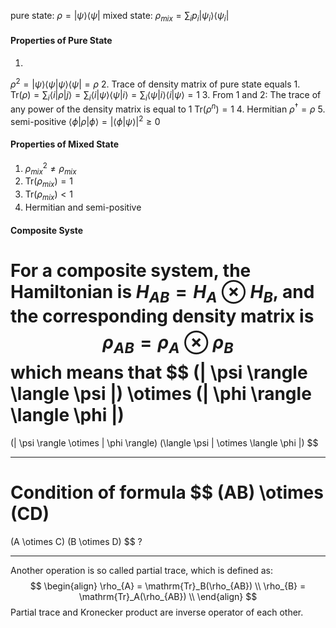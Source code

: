 pure state: $\rho = | \psi \rangle \langle \psi |$
mixed state: $\rho_{mix} = \sum_i p_i | \psi_i \rangle \langle \psi_i |$

#### Properties of Pure State
1. 
$\rho^2 = | \psi \rangle \langle \psi | \psi \rangle \langle \psi | = \rho$
2. Trace of density matrix of pure state equals $1$.
$\mathrm{Tr}(\rho) = \sum_i \langle i | \rho | j \rangle = \sum_i \langle i | \psi \rangle \langle \psi | i \rangle = \sum_i \langle \psi | i \rangle \langle i  | \psi \rangle = 1$
3. From 1 and 2: The trace of any power of the density matrix is equal to 1
$\mathrm{Tr} (\rho^n) = 1$
4. Hermitian
$\rho^{\dagger} = \rho$
5. semi-positive
$\langle \phi | \rho | \phi \rangle = |\langle \phi | \psi \rangle|^2 \ge 0$

#### Properties of Mixed State
1. $\rho^2_{mix} \neq \rho_{mix}$
2. $\mathrm{Tr}(\rho_{mix}) = 1$
3. $\mathrm{Tr} (\rho_{mix}) < 1$
4. Hermitian and semi-positive

#### Composite Syste
For a composite system, the Hamiltonian is $H_{AB} = H_A \otimes H_B$, and the corresponding density matrix is 
$$
\rho_{AB} = \rho_A \otimes \rho_B
$$
which means that
$$
(| \psi \rangle \langle \psi |) \otimes (| \phi \rangle \langle \phi |)
= 
(| \psi \rangle \otimes | \phi \rangle) (\langle \psi | \otimes \langle \phi |)
$$
***
Condition of formula
$$
(AB) \otimes (CD)
= 
(A \otimes C) (B \otimes D)
$$
?
***

Another operation is so called partial trace, which is defined as:
$$
\begin{align}
\rho_{A} = \mathrm{Tr}_B(\rho_{AB}) \\
\rho_{B} = \mathrm{Tr}_A(\rho_{AB}) \\
\end{align}
$$
Partial trace and Kronecker product are inverse operator of each other.